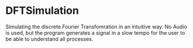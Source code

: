 # DFTSimulation
Simulating the discrete Fourier Transfomration in an intuitive way. No Audio is used, but the program generates a signal in a slow tempo for the user to be able to understand all processes.
